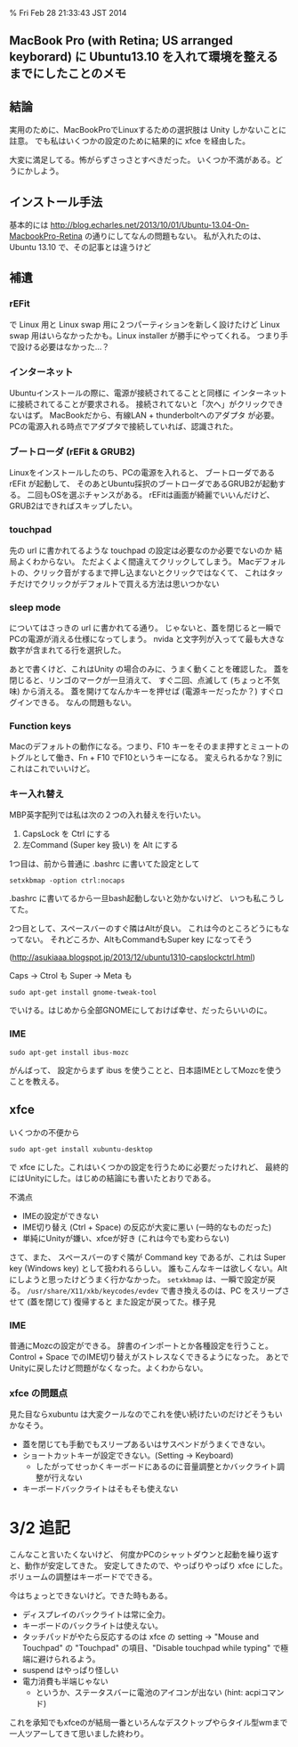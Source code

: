 % Fri Feb 28 21:33:43 JST 2014

## MacBook Pro (with Retina; US arranged keyborard) に Ubuntu13.10 を入れて環境を整えるまでにしたことのメモ

## 結論

実用のために、MacBookProでLinuxするための選択肢は Unity しかないことに註意。
でも私はいくつかの設定のために結果的に xfce を経由した。

大変に満足してる。怖がらずさっさとすべきだった。
いくつか不満がある。どうにかしよう。

## インストール手法

基本的には
http://blog.echarles.net/2013/10/01/Ubuntu-13.04-On-MacbookPro-Retina
の通りにしてなんの問題もない。
私が入れたのは、Ubuntu 13.10 で、その記事とは違うけど

## 補遺

### rEFit
で Linux 用と Linux swap 用に２つパーティションを新しく設けたけど Linux swap 用はいらなかったかも。Linux installer が勝手にやってくれる。
つまり手で設ける必要はなかった…？

### インターネット
Ubuntuインストールの際に、電源が接続されてることと同様に
インターネットに接続されてることが要求される。
接続されてないと「次へ」がクリックできないはず。
MacBookだから、有線LAN + thunderboltへのアダプタ が必要。
PCの電源入れる時点でアダプタで接続していれば、認識された。

### ブートローダ (rEFit & GRUB2)
Linuxをインストールしたのち、PCの電源を入れると、
ブートローダである rEFit が起動して、
そのあとUbuntu採択のブートローダであるGRUB2が起動する。
二回もOSを選ぶチャンスがある。
rEFitは画面が綺麗でいいんだけど、GRUB2はできればスキップしたい。

### touchpad
先の url に書かれてるような touchpad の設定は必要なのか必要でないのか
結局よくわからない。
ただよくよく間違えてクリックしてしまう。
Macデフォルトの、クリック音がするまで押し込まないとクリックではなくて、
これはタッチだけでクリックがデフォルトで買える方法は思いつかない

### sleep mode
についてはさっきの url に書かれてる通り。
じゃないと、蓋を閉じると一瞬でPCの電源が消える仕様になってしまう。
nvida と文字列が入ってて最も大きな数字が含まれてる行を選択した。

あとで書くけど、これはUnity の場合のみに、うまく動くことを確認した。
蓋を閉じると、リンゴのマークが一旦消えて、
すぐ二回、点滅して (ちょっと不気味) から消える。
蓋を開けてなんかキーを押せば (電源キーだったか？) すぐログインできる。
なんの問題もない。

### Function keys
Macのデフォルトの動作になる。つまり、F10 キーをそのまま押すとミュートのトグルとして働き、Fn + F10 でF10というキーになる。
変えられるかな？別にこれはこれでいいけど。

### キー入れ替え
MBP英字配列では私は次の２つの入れ替えを行いたい。

1. CapsLock を Ctrl にする
2. 左Command (Super key 扱い) を Alt にする

1つ目は、前から普通に .bashrc に書いてた設定として

    setxkbmap -option ctrl:nocaps

.bashrc に書いてるから一旦bash起動しないと効かないけど、
いつも私こうしてた。

2つ目として、スペースバーのすぐ隣はAltが良い。
これは今のところどうにもなってない。
それどころか、AltもCommandもSuper key になってそう

(http://asukiaaa.blogspot.jp/2013/12/ubuntu1310-capslockctrl.html)

Caps -> Ctrol も Super -> Meta も

    sudo apt-get install gnome-tweak-tool

でいける。はじめから全部GNOMEにしておけば幸せ、だったらいいのに。

### IME

    sudo apt-get install ibus-mozc

がんばって、
設定からまず ibus を使うことと、日本語IMEとしてMozcを使うことを教える。

## xfce

いくつかの不便から

    sudo apt-get install xubuntu-desktop

で xfce にした。これはいくつかの設定を行うために必要だったけれど、
最終的にはUnityにした。はじめの結論にも書いたとおりである。

不満点

- IMEの設定ができない
- IME切り替え (Ctrl + Space) の反応が大変に悪い (一時的なものだった)
- 単純にUnityが嫌い、xfceが好き (これは今でも変わらない)

さて、また、
スペースバーのすぐ隣が Command key であるが、これは Super key (Windows key) として扱われるらしい。
誰もこんなキーは欲しくない。Altにしようと思ったけどうまく行かなかった。
`setxkbmap` は、一瞬で設定が戻る。
`/usr/share/X11/xkb/keycodes/evdev` で書き換えるのは、PC をスリープさせて (蓋を閉じて) 復帰すると
また設定が戻ってた。様子見

### IME

普通にMozcの設定ができる。
辞書のインポートとか各種設定を行うこと。
Control + Space でのIME切り替えがストレスなくできるようになった。
あとでUnityに戻したけど問題がなくなった。よくわからない。

### xfce の問題点

見た目ならxubuntu は大変クールなのでこれを使い続けたいのだけどそうもいかなそう。

- 蓋を閉じても手動でもスリープあるいはサスペンドがうまくできない。
- ショートカットキーが設定できない。(Setting -> Keyboard)
    + したがってせっかくキーボードにあるのに音量調整とかバックライト調整が行えない
- キーボードバックライトはそもそも使えない

# 3/2 追記

こんなこと言いたくないけど、
何度かPCのシャットダウンと起動を繰り返すと、動作が安定してきた。
安定してきたので、やっぱりやっぱり xfce にした。
ボリュームの調整はキーボードでできる。

今はちょっとできないけど。できた時もある。

- ディスプレイのバックライトは常に全力。
- キーボードのバックライトは使えない。
- タッチパッドがやたら反応するのは xfce の setting -> "Mouse and Touchpad" の "Touchpad" の項目、"Disable touchpad while typing" で極端に避けられるよう。
- suspend はやっぱり怪しい
- 電力消費も半端じゃない
    + というか、ステータスバーに電池のアイコンが出ない (hint: acpiコマンド)

これを承知でもxfceのが結局一番といろんなデスクトップやらタイル型wmまで一人ツアーしてきて思いました終わり。
